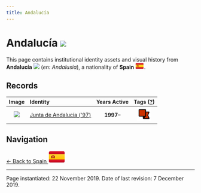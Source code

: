```yaml
---
title: Andalucía
---
```


# Andalucía <img src="/images/FlagKit/EU/ES/AN/AN@3x.png" class="flagkit-head">

This page contains institutional identity assets and visual history from **Andalucía** <img src="/images/FlagKit/EU/ES/AN/AN.png" class="flagkit"> (*en: Andalusia*), a nationality of **Spain** <img src="/images/FlagKit/EU/ES/ES.png" class="flagkit">.

## Records

| Image | Identity | Years Active | Tags ([?](/guide/flags.html#Flags-Aiding-in-Classification)) |
| :---: | :------- | :-----------:| :---: |
| <img src="/assets/EU/ES/AN/AND97_thumb.png" class="record-thumb"> | [Junta de Andalucía ('97)](AN/AND97.html) | **1997–** | <img src="../../../images/cat_flags/01.png" class="catflag" title="Government Brand"> |

## Navigation

[← Back to Spain <img src="/images/FlagKit/EU/ES/ES@2x.png" class="flagkit">](../ES.html)

---

Page instantiated: 22 November 2019.
Date of last revision: 7 December 2019.